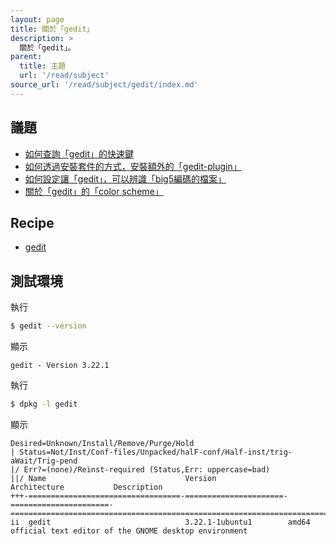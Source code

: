 ```yaml
---
layout: page
title: 關於「gedit」
description: >
  關於「gedit」。
parent:
  title: 主題
  url: '/read/subject'
source_url: '/read/subject/gedit/index.md'
---
```



## 議題

* [如何查詢「gedit」的快速鍵](/note-ubuntu-17.10/read/subject/gedit/shortcut.html)
* [如何透過安裝套件的方式，安裝額外的「gedit-plugin」](/note-ubuntu-17.10/read/subject/gedit/plugin.html)
* [如何設定讓「gedit」，可以辨識「big5編碼的檔案」](/note-ubuntu-17.10/read/subject/gedit/candidate-encodings.html)
* [關於「gedit」的「color scheme」](/note-ubuntu-17.10/read/subject/gedit/color-scheme.html)


## Recipe

* [gedit](https://github.com/samwhelp/note-ubuntu-17.10/tree/gh-pages/recipe/gedit)


## 測試環境

執行

``` sh
$ gedit --version
```

顯示

```
gedit - Version 3.22.1
```

執行

``` sh
$ dpkg -l gedit
```

顯示

```
Desired=Unknown/Install/Remove/Purge/Hold
| Status=Not/Inst/Conf-files/Unpacked/halF-conf/Half-inst/trig-aWait/Trig-pend
|/ Err?=(none)/Reinst-required (Status,Err: uppercase=bad)
||/ Name                               Version                Architecture           Description
+++-==================================-======================-======================-=========================================================================
ii  gedit                              3.22.1-1ubuntu1        amd64                  official text editor of the GNOME desktop environment
```
